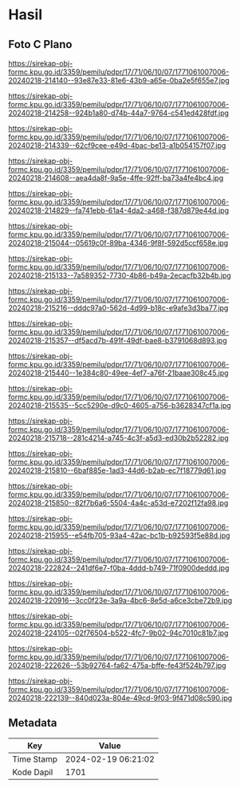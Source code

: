 # Hasil

## Foto C Plano

https://sirekap-obj-formc.kpu.go.id/3359/pemilu/pdpr/17/71/06/10/07/1771061007006-20240218-214140--93e87e33-81e6-43b9-a65e-0ba2e5f655e7.jpg

https://sirekap-obj-formc.kpu.go.id/3359/pemilu/pdpr/17/71/06/10/07/1771061007006-20240218-214258--924b1a80-d74b-44a7-9764-c541ed428fdf.jpg

https://sirekap-obj-formc.kpu.go.id/3359/pemilu/pdpr/17/71/06/10/07/1771061007006-20240218-214339--62cf9cee-e49d-4bac-be13-a1b054157f07.jpg

https://sirekap-obj-formc.kpu.go.id/3359/pemilu/pdpr/17/71/06/10/07/1771061007006-20240218-214608--aea4da8f-9a5e-4ffe-92ff-ba73a4fe4bc4.jpg

https://sirekap-obj-formc.kpu.go.id/3359/pemilu/pdpr/17/71/06/10/07/1771061007006-20240218-214829--fa741ebb-61a4-4da2-a468-f387d879e44d.jpg

https://sirekap-obj-formc.kpu.go.id/3359/pemilu/pdpr/17/71/06/10/07/1771061007006-20240218-215044--05619c0f-89ba-4346-9f8f-592d5ccf658e.jpg

https://sirekap-obj-formc.kpu.go.id/3359/pemilu/pdpr/17/71/06/10/07/1771061007006-20240218-215133--7a589352-7730-4b86-b49a-2ecacfb32b4b.jpg

https://sirekap-obj-formc.kpu.go.id/3359/pemilu/pdpr/17/71/06/10/07/1771061007006-20240218-215216--dddc97a0-562d-4d99-b18c-e9afe3d3ba77.jpg

https://sirekap-obj-formc.kpu.go.id/3359/pemilu/pdpr/17/71/06/10/07/1771061007006-20240218-215357--df5acd7b-491f-49df-bae8-b3791068d893.jpg

https://sirekap-obj-formc.kpu.go.id/3359/pemilu/pdpr/17/71/06/10/07/1771061007006-20240218-215440--1e384c80-49ee-4ef7-a76f-21baae308c45.jpg

https://sirekap-obj-formc.kpu.go.id/3359/pemilu/pdpr/17/71/06/10/07/1771061007006-20240218-215535--5cc5290e-d9c0-4605-a756-b3628347cf1a.jpg

https://sirekap-obj-formc.kpu.go.id/3359/pemilu/pdpr/17/71/06/10/07/1771061007006-20240218-215718--281c4214-a745-4c3f-a5d3-ed30b2b52282.jpg

https://sirekap-obj-formc.kpu.go.id/3359/pemilu/pdpr/17/71/06/10/07/1771061007006-20240218-215810--6baf885e-1ad3-44d6-b2ab-ec7f18779d61.jpg

https://sirekap-obj-formc.kpu.go.id/3359/pemilu/pdpr/17/71/06/10/07/1771061007006-20240218-215850--82f7b6a6-5504-4a4c-a53d-e7202f12fa98.jpg

https://sirekap-obj-formc.kpu.go.id/3359/pemilu/pdpr/17/71/06/10/07/1771061007006-20240218-215955--e54fb705-93a4-42ac-bc1b-b92593f5e88d.jpg

https://sirekap-obj-formc.kpu.go.id/3359/pemilu/pdpr/17/71/06/10/07/1771061007006-20240218-222824--241df6e7-f0ba-4ddd-b749-71f0900deddd.jpg

https://sirekap-obj-formc.kpu.go.id/3359/pemilu/pdpr/17/71/06/10/07/1771061007006-20240218-220916--3cc0f23e-3a9a-4bc6-8e5d-a6ce3cbe72b9.jpg

https://sirekap-obj-formc.kpu.go.id/3359/pemilu/pdpr/17/71/06/10/07/1771061007006-20240218-224105--02f76504-b522-4fc7-9b02-94c7010c81b7.jpg

https://sirekap-obj-formc.kpu.go.id/3359/pemilu/pdpr/17/71/06/10/07/1771061007006-20240218-222626--53b92764-fa62-475a-bffe-fe43f524b797.jpg

https://sirekap-obj-formc.kpu.go.id/3359/pemilu/pdpr/17/71/06/10/07/1771061007006-20240218-222139--840d023a-804e-49cd-9f03-9f471d08c590.jpg


## Metadata

| Key        | Value               |
| ---------- | ------------------- |
| Time Stamp | 2024-02-19 06:21:02 |
| Kode Dapil | 1701                |



